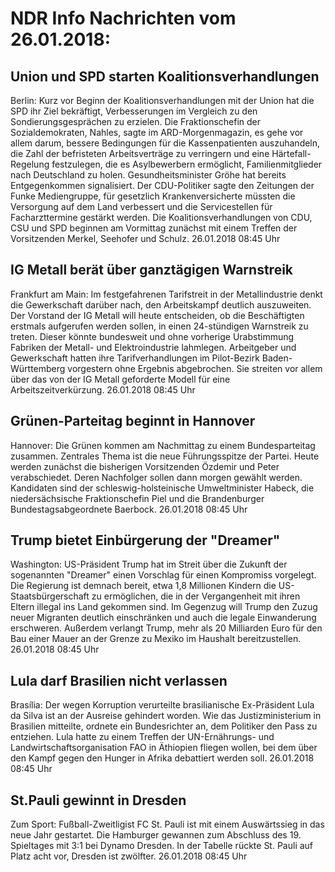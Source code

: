 # NDR Info Nachrichten vom 26.01.2018:


## Union und SPD starten Koalitionsverhandlungen
Berlin: Kurz vor Beginn der Koalitionsverhandlungen mit der Union hat die SPD ihr Ziel bekräftigt, Verbesserungen im Vergleich zu den Sondierungsgesprächen zu erzielen. Die Fraktionschefin der Sozialdemokraten, Nahles, sagte im ARD-Morgenmagazin, es gehe vor allem darum, bessere Bedingungen für die Kassenpatienten auszuhandeln, die Zahl der befristeten Arbeitsverträge zu verringern und eine Härtefall-Regelung festzulegen, die es Asylbewerbern ermöglicht, Familienmitglieder nach Deutschland zu holen. Gesundheitsminister Gröhe hat bereits Entgegenkommen signalisiert. Der CDU-Politiker sagte den Zeitungen der Funke Mediengruppe, für gesetzlich Krankenversicherte müssten die Versorgung auf dem Land verbessert und die Servicestellen für Facharzttermine gestärkt werden. Die Koalitionsverhandlungen von CDU, CSU und SPD beginnen am Vormittag zunächst mit einem Treffen der Vorsitzenden Merkel, Seehofer und Schulz. 26.01.2018 08:45 Uhr 

## IG Metall berät über ganztägigen Warnstreik
Frankfurt am Main: Im festgefahrenen Tarifstreit in der Metallindustrie denkt die Gewerkschaft darüber nach, den Arbeitskampf deutlich auszuweiten. Der Vorstand der IG Metall will heute entscheiden, ob die Beschäftigten erstmals aufgerufen werden sollen, in einen 24-stündigen Warnstreik zu treten. Dieser könnte bundesweit und ohne vorherige Urabstimmung Fabriken der Metall- und Elektroindustrie lahmlegen. Arbeitgeber und Gewerkschaft hatten ihre Tarifverhandlungen im Pilot-Bezirk Baden-Württemberg vorgestern ohne Ergebnis abgebrochen. Sie streiten vor allem über das von der IG Metall geforderte Modell für eine Arbeitszeitverkürzung. 26.01.2018 08:45 Uhr 

## Grünen-Parteitag beginnt in Hannover
Hannover: 	Die Grünen kommen am Nachmittag zu einem Bundesparteitag zusammen. Zentrales Thema ist die neue Führungsspitze der Partei. Heute werden zunächst die bisherigen Vorsitzenden Özdemir und Peter verabschiedet. Deren Nachfolger sollen dann morgen gewählt werden. Kandidaten sind der schleswig-holsteinische Umweltminister Habeck, die niedersächsische Fraktionschefin Piel und die Brandenburger Bundestagsabgeordnete Baerbock. 26.01.2018 08:45 Uhr 

## Trump bietet Einbürgerung der "Dreamer"
Washington: US-Präsident Trump hat im Streit über die Zukunft der sogenannten "Dreamer" einen Vorschlag für einen Kompromiss vorgelegt. Die Regierung ist demnach bereit, etwa 1,8 Millionen Kindern die US-Staatsbürgerschaft zu ermöglichen, die in der Vergangenheit mit ihren Eltern illegal ins Land gekommen sind. Im Gegenzug will Trump den Zuzug neuer Migranten deutlich einschränken und auch die legale Einwanderung erschweren. Außerdem verlangt Trump, mehr als 20 Milliarden Euro für den Bau einer Mauer an der Grenze zu Mexiko im Haushalt bereitzustellen. 26.01.2018 08:45 Uhr 

## Lula darf Brasilien nicht verlassen
Brasília: Der wegen Korruption verurteilte brasilianische Ex-Präsident Lula da Silva ist an der Ausreise gehindert worden. Wie das Justizministerium in Brasilien mitteilte, ordnete ein Bundesrichter an, dem Politiker den Pass zu entziehen. Lula hatte zu einem Treffen der UN-Ernährungs- und Landwirtschaftsorganisation FAO in Äthiopien fliegen wollen, bei dem über den Kampf gegen den Hunger in Afrika debattiert werden soll. 26.01.2018 08:45 Uhr 

## St.Pauli gewinnt in Dresden
Zum Sport: Fußball-Zweitligist FC St. Pauli ist mit einem Auswärtssieg in das neue Jahr gestartet. Die Hamburger gewannen zum Abschluss des 19. Spieltages mit 3:1 bei Dynamo Dresden. In der Tabelle rückte St. Pauli auf Platz acht vor, Dresden ist zwölfter. 26.01.2018 08:45 Uhr 
